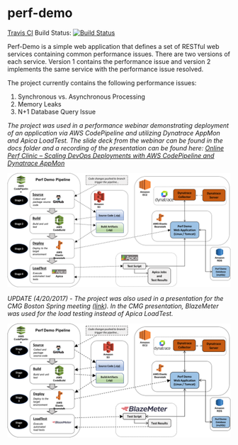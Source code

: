 # perf-demo
[Travis CI](https://travis-ci.org) Build Status: [![Build Status](https://travis-ci.org/jsicree/perf-demo.svg)](https://travis-ci.org/jsicree/perf-demo)

Perf-Demo is a simple web application that defines a set of RESTful web services containing common performance issues. There are two versions of each service. Version 1 contains the performance issue and version 2 implements the same service with the performance issue resolved.

The project currently contains the following performance issues:

1. Synchronous vs. Asynchronous Processing
2. Memory Leaks
3. N+1 Database Query Issue

_The project was used in a performance webinar demonstrating deployment of an application via AWS CodePipeline and utilizing Dynatrace AppMon and Apica LoadTest. The slide deck from the webinar can be found in the docs folder and a recording of the presentation can be found here: [Online Perf Clinic – Scaling DevOps Deployments with AWS CodePipeline and Dynatrace AppMon](https://youtu.be/tb4xJ5im8jw?list=PLqt2rd0eew1bmDn54E2_M2uvbhm_WxY_6)_

![Development Pipeline](pipeline.png)

_UPDATE (4/20/2017) - The project was also used in a presentation for the CMG Boston Spring meeting ([link](https://www.cmg.org/regions/greater-boston-cmg/)). In the CMG presentation, BlazeMeter was used for the load testing instead of Apica LoadTest._

![CMG Development Pipeline](pipeline_cmg.png)
